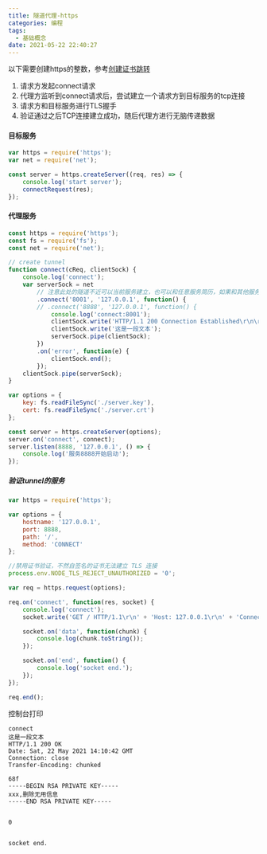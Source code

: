 ```yaml
---
title: 隧道代理-https
categories: 编程
tags:
  - 基础概念
date: 2021-05-22 22:40:27
---
```

以下需要创建https的整数，参考[创建证书跳转](https://www.jianshu.com/p/d600bd2ef440)

1. 请求方发起connect请求
2. 代理方监听到connect请求后，尝试建立一个请求方到目标服务的tcp连接
3. 请求方和目标服务进行TLS握手
4. 验证通过之后TCP连接建立成功，随后代理方进行无脑传递数据

#### 目标服务
```javascript
var https = require('https');
var net = require('net');

const server = https.createServer((req, res) => {
	console.log('start server');
	connectRequest(res);
});
```

#### 代理服务
```javascript
const https = require('https');
const fs = require('fs');
const net = require('net');

// create tunnel
function connect(cReq, clientSock) {
	console.log('connect');
	var serverSock = net
		// 注意此处的隧道不近可以当前服务建立，也可以和任意服务简历，如果和其他服务建立之后，之后的数据通信将不会通过该服务
		.connect('8001', '127.0.0.1', function() {
		// .connect('8888', '127.0.0.1', function() {
			console.log('connect:8001');
			clientSock.write('HTTP/1.1 200 Connection Established\r\n\r\n');
			clientSock.write('这是一段文本');
			serverSock.pipe(clientSock);
		})
		.on('error', function(e) {
			clientSock.end();
		});
	clientSock.pipe(serverSock);
}

var options = {
	key: fs.readFileSync('./server.key'),
	cert: fs.readFileSync('./server.crt')
};

const server = https.createServer(options);
server.on('connect', connect);
server.listen(8888, '127.0.0.1', () => {
	console.log('服务8888开始启动');
});

```

##### 验证tunnel的服务
```javascript
var https = require('https');

var options = {
	hostname: '127.0.0.1',
	port: 8888,
	path: '/',
	method: 'CONNECT'
};

//禁用证书验证，不然自签名的证书无法建立 TLS 连接
process.env.NODE_TLS_REJECT_UNAUTHORIZED = '0';

var req = https.request(options);

req.on('connect', function(res, socket) {
	console.log('connect');
	socket.write('GET / HTTP/1.1\r\n' + 'Host: 127.0.0.1\r\n' + 'Connection: Close\r\n' + '\r\n');

	socket.on('data', function(chunk) {
		console.log(chunk.toString());
	});

	socket.on('end', function() {
		console.log('socket end.');
	});
});

req.end();
```
控制台打印
```(node:27498) Warning: Setting the NODE_TLS_REJECT_UNAUTHORIZED environment variable to '0' makes TLS connections and HTTPS requests insecure by disabling certificate verification.
connect
这是一段文本
HTTP/1.1 200 OK
Date: Sat, 22 May 2021 14:10:42 GMT
Connection: close
Transfer-Encoding: chunked

68f
-----BEGIN RSA PRIVATE KEY-----
xxx,删除无用信息
-----END RSA PRIVATE KEY-----


0


socket end.
